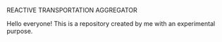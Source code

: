 REACTIVE TRANSPORTATION AGGREGATOR

Hello everyone! This is a repository created by me with an experimental purpose.




